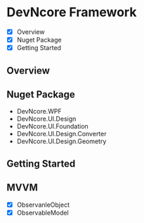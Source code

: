 # DevNcore Framework

- [x] Overview
- [x] Nuget Package
- [x] Getting Started

## Overview

## Nuget Package
- DevNcore.WPF
- DevNcore.UI.Design
- DevNcore.UI.Foundation
- DevNcore.UI.Design.Converter
- DevNcore.UI.Design.Geometry

## Getting Started

## MVVM
- [x] ObservanleObject
- [x] ObservableModel
